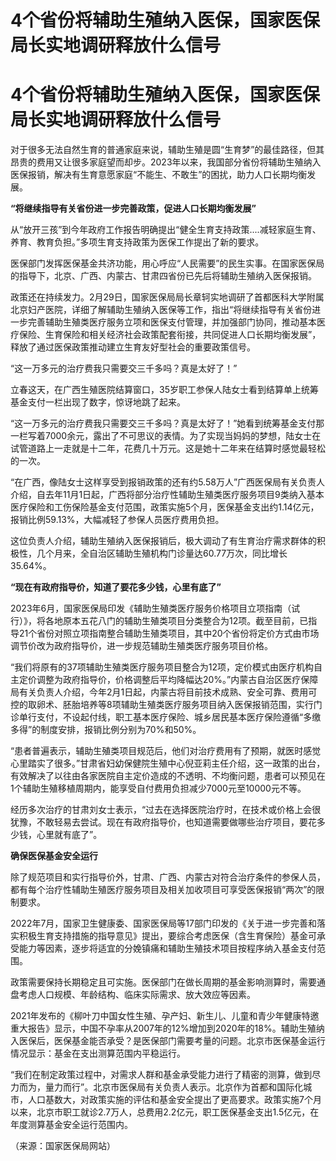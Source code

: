 # 4个省份将辅助生殖纳入医保，国家医保局长实地调研释放什么信号

# 4个省份将辅助生殖纳入医保，国家医保局长实地调研释放什么信号

对于很多无法自然生育的普通家庭来说，辅助生殖是圆“生育梦”的最佳路径，但其昂贵的费用又让很多家庭望而却步。2023年以来，我国部分省份将辅助生殖纳入医保报销，解决有生育意愿家庭“不能生、不敢生”的困扰，助力人口长期均衡发展。

**“将继续指导有关省份进一步完善政策，促进人口长期均衡发展”**

从“放开三孩”到今年政府工作报告明确提出“健全生育支持政策....减轻家庭生育、养育、教育负担。”多项生育支持政策为医保工作提出了新的要求。

医保部门发挥医保基金共济功能，用心呼应“人民需要”的民生实事。在国家医保局的指导下，北京、广西、内蒙古、甘肃四省份已先后将辅助生殖纳入医保报销。

政策还在持续发力。2月29日，国家医保局局长章轲实地调研了首都医科大学附属北京妇产医院，详细了解辅助生殖纳入医保等工作，指出“将继续指导有关省份进一步完善辅助生殖类医疗服务立项和医保支付管理，并加强部门协同，推动基本医疗保险、生育保险和相关经济社会政策配套衔接，共同促进人口长期均衡发展”，释放了通过医保政策推动建立生育友好型社会的重要政策信号。

“这一万多元的治疗费我只需要交三千多吗？真是太好了！”

立春这天，在广西生殖医院结算窗口，35岁职工参保人陆女士看到结算单上统筹基金支付一栏出现了数字，惊讶地跳了起来。

“这一万多元的治疗费我只需要交三千多吗？真是太好了！”她看到统筹基金支付那一栏写着7000余元，露出了不可思议的表情。为了实现当妈妈的梦想，陆女士在试管道路上一走就是十二年，花费几十万元。这是她十二年来在结算时感觉最轻松的一次。

“在广西，像陆女士这样享受到报销政策的还有约5.58万人”广西医保局有关负责人介绍，自去年11月1日起，广西将部分治疗性辅助生殖类医疗服务项目9类纳入基本医疗保险和工伤保险基金支付范围，政策实施5个月，医保基金支出约1.14亿元，报销比例59.13%，大幅减轻了参保人员医疗费用负担。

这位负责人介绍，辅助生殖纳入医保报销后，极大调动了有生育治疗需求群体的积极性，几个月来，全自治区辅助生殖机构门诊量达60.77万次，同比增长35.64%。

**“现在有政府指导价，知道了要花多少钱，心里有底了”**

2023年6月，国家医保局印发《辅助生殖类医疗服务价格项目立项指南（试行）》，将各地原本五花八门的辅助生殖类项目分类整合为12项。截至目前，已指导21个省份对照立项指南整合辅助生殖类项目，其中20个省份将定价方式由市场调节价改为政府指导价，进一步规范辅助生殖类医疗服务项目价格。

“我们将原有的37项辅助生殖类医疗服务项目整合为12项，定价模式由医疗机构自主定价调整为政府指导价，价格调整后平均降幅达20%。”内蒙古自治区医疗保障局有关负责人介绍，今年2月1日起，内蒙古将目前技术成熟、安全可靠、费用可控的取卵术、胚胎培养等8项辅助生殖类医疗服务项目纳入医保报销范围，实行门诊单行支付，不设起付线，职工基本医疗保险、城乡居民基本医疗保险遵循“多缴多得”的制度安排，报销比例分别为70%和50%。

“患者普遍表示，辅助生殖类项目规范后，他们对治疗费用有了预期，就医时感觉心里踏实了很多。”甘肃省妇幼保健院生殖中心倪亚莉主任介绍，这一政策的出台，有效解决了以往由各家医院自主定价造成的不透明、不均衡问题，患者可以预见在1个辅助生殖移植周期内，能享受自付费用负担减少7000元至10000元不等。

经历多次治疗的甘肃刘女士表示，“过去在选择医院治疗时，在技术或价格上会很犹豫，不敢轻易去尝试。现在有政府指导价，也知道需要做哪些治疗项目，要花多少钱，心里就有底了”。

**确保医保基金安全运行**

除了规范项目和实行指导价外，甘肃、广西、内蒙古对符合治疗条件的参保人员，都有每个治疗性辅助生殖医疗服务项目及相关加收项目可享受医保报销“两次”的限制要求。

2022年7月，国家卫生健康委、国家医保局等17部门印发的《关于进一步完善和落实积极生育支持措施的指导意见》提出，要综合考虑医保（含生育保险）基金可承受能力等因素，逐步将适宜的分娩镇痛和辅助生殖技术项目按程序纳入基金支付范围。

政策需要保持长期稳定且可实施。医保部门在做长周期的基金影响测算时，需要通盘考虑人口规模、年龄结构、临床实际需求、放大效应等因素。

2021年发布的《柳叶刀中国女性生殖、孕产妇、新生儿、儿童和青少年健康特邀重大报告》显示，中国不孕率从2007年的12%增加到2020年的18%。辅助生殖纳入医保后，医保基金能否承受？是医保部门需要考量的问题。北京市医保基金运行情况显示：基金在支出测算范围内平稳运行。

“我们在制定政策过程中，对需求人群和基金承受能力进行了精密的测算，做到尽力而为，量力而行”。北京市医保局有关负责人表示。北京作为首都和国际化城市，人口基数大，对政策实施的评估和基金安全提出了更高要求。政策实施7个月以来，北京市职工就诊2.7万人，总费用2.2亿元，职工医保基金支出1.5亿元，在年度测算基金安全运行范围内。

（来源：国家医保局网站）

